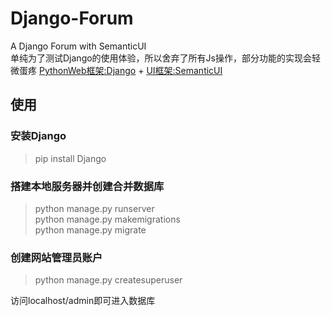 # Django-Forum
A Django Forum with SemanticUI<br>单纯为了测试Django的使用体验，所以舍弃了所有Js操作，部分功能的实现会轻微蛋疼
<a href='https://www.djangoproject.com/'>PythonWeb框架:Django</a> + <a href='http://www.semantic-ui.com/'>UI框架:SemanticUI</a>
## 使用

### 安装Django

> pip install Django

### 搭建本地服务器并创建合并数据库

> python manage.py runserver<br>
> python manage.py makemigrations<br>
> python manage.py migrate<br>
	
### 创建网站管理员账户

> python manage.py createsuperuser
	
访问localhost/admin即可进入数据库

